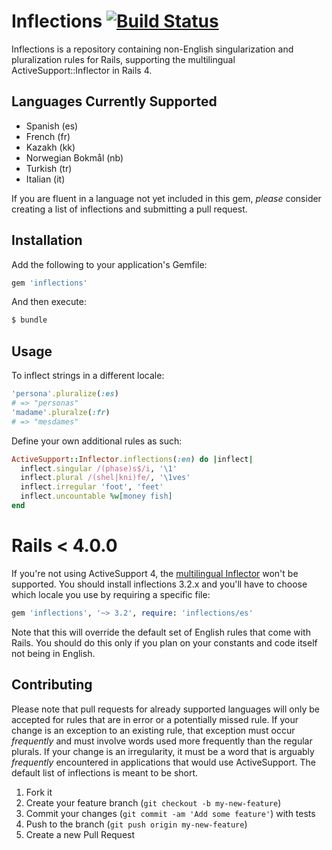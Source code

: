 # Inflections [![Build Status](https://secure.travis-ci.org/davidcelis/inflections.png)](http://travis-ci.org/davidcelis/inflections)

Inflections is a repository containing non-English singularization and pluralization rules for Rails, supporting the multilingual ActiveSupport::Inflector in Rails 4.

## Languages Currently Supported

* Spanish (es)
* French (fr)
* Kazakh (kk)
* Norwegian Bokmål (nb)
* Turkish (tr)
* Italian (it)

If you are fluent in a language not yet included in this gem, _please_ consider creating a list of inflections and submitting a pull request.

## Installation

Add the following to your application's Gemfile:

```ruby
gem 'inflections'
```

And then execute:

```bash
$ bundle
```

## Usage

To inflect strings in a different locale:

```ruby
'persona'.pluralize(:es)
# => "personas"
'madame'.pluralze(:fr)
# => "mesdames"
```

Define your own additional rules as such:

```ruby
ActiveSupport::Inflector.inflections(:en) do |inflect|
  inflect.singular /(phase)s$/i, '\1'
  inflect.plural /(shel|kni)fe/, '\1ves'
  inflect.irregular 'foot', 'feet'
  inflect.uncountable %w[money fish]
end
```

# Rails < 4.0.0

If you're not using ActiveSupport 4, the [multilingual Inflector](http://davidcel.is/posts/edge-rails-a-multilingual-inflector/) won't be supported. You should install inflections 3.2.x and you'll have to choose which locale you use by requiring a specific file:

```ruby
gem 'inflections', '~> 3.2', require: 'inflections/es'
```

Note that this will override the default set of English rules that come with Rails. You should do this only if you plan on your constants and code itself not being in English.

## Contributing

Please note that pull requests for already supported languages will only be accepted for rules that are in error or a potentially missed rule. If your change is an exception to an existing rule, that exception must occur _frequently_ and must involve words used more frequently than the regular plurals. If your change is an irregularity, it must be a word that is arguably _frequently_ encountered in applications that would use ActiveSupport. The default list of inflections is meant to be short.

1. Fork it
2. Create your feature branch (`git checkout -b my-new-feature`)
3. Commit your changes (`git commit -am 'Add some feature'`) with tests
4. Push to the branch (`git push origin my-new-feature`)
5. Create a new Pull Request
